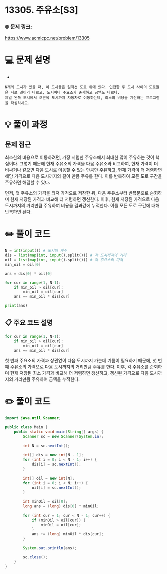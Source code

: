 # 13305. 주유소[S3]

### 🌐 문제 링크:

https://www.acmicpc.net/problem/13305

# 💻 문제 설명

- 
    
    N개의 도시가 있을 때, 이 도시들은 일직선 도로 위에 있다. 인접한 두 도시 사이의 도로들은 서로 길이가 다르고, 도시마다 주요소가 존재하고 금액도 다르다.
    제일 왼쪽 도시에서 오른쪽 도시까지 자동차로 이동하는데, 최소의 비용을 계산하는 프로그램을 작성하시오.
    

# **💡 풀이 과정**

## 문제 접근

최소한의 비용으로 이동하려면, 가장 저렴한 주유소에서 최대한 많이 주유하는 것이 핵심이다. 그렇기 때문에 현재 주유소의 가격을 다음 주유소와 비교하여, 현재 가격이 더 비싸거나 같으면 다음 도시로 이동할 수 있는 만큼만 주유하고, 현재 가격이 더 저렴하면 해당 가격으로 다음 도시까지의 길이 만큼 주유를 한다. 이를 반복하여 모든 도로 구간을 주유하면 해결할 수 있다.

먼저, 첫 주유소의 가격을 최저 가격으로 저장한 뒤, 다음 주유소부터 반복문으로 순회하며 현재 저장된 가격과 비교해 더 저렴하면 갱신한다. 이후, 현재 저장된 가격으로 다음 도시까지의 거리만큼 주유하여 비용을 결과값에 누적한다. 이를 모든 도로 구간에 대해 반복하면 된다.

# ✏️ **풀이 코드**

```python
N = int(input()) # 도시의 개수
dis = list(map(int, input().split())) # 각 도시까지의 거리
oil = list(map(int, input().split())) # 각 주요소의 가격
min_oil = oil[0]

ans = dis[0] * oil[0]

for cur in range(1, N-1):
    if min_oil > oil[cur]:
        min_oil = oil[cur]
    ans += min_oil * dis[cur]

print(ans)
```

## 📋 주요 코드 설명

```python
for cur in range(1, N-1):
    if min_oil > oil[cur]:
        min_oil = oil[cur]
    ans += min_oil * dis[cur]
```

첫 번째 주요소의 가격과 상관없이 다음 도시까지 가는데 기름이 필요하기 때문에, 첫 번째 주유소의 가격으로 다음 도시까지의 거리만큼 주유를 한다. 이후, 각 주유소를 순회하며 현재 저장된 최소 가격과 비교해 더 저렴하면 갱신하고, 갱신된 가격으로 다음 도시까지의 거리만큼 주유하여 금액을 누적한다.

# ✏️ **풀이 코드**

```java
import java.util.Scanner;

public class Main {
    public static void main(String[] args) {
        Scanner sc = new Scanner(System.in);
        
        int N = sc.nextInt();
        
        int[] dis = new int[N - 1];
        for (int i = 0; i < N - 1; i++) {
            dis[i] = sc.nextInt();
        }
        
        int[] oil = new int[N];
        for (int i = 0; i < N; i++) {
            oil[i] = sc.nextInt();
        }
        
        int minOil = oil[0]; 
        long ans = (long) dis[0] * minOil; 
        
        for (int cur = 1; cur < N - 1; cur++) {
            if (minOil > oil[cur]) {
                minOil = oil[cur]; 
            }
            ans += (long) minOil * dis[cur]; 
        }
        
        System.out.println(ans);

        sc.close();
    }
}
```
